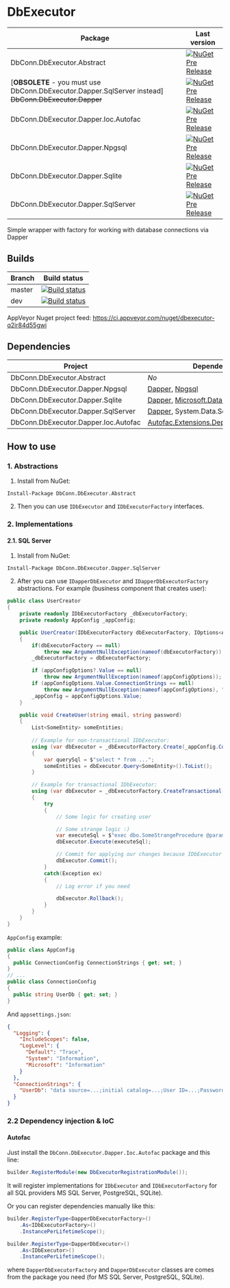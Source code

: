 # DbExecutor

Package|Last version
-|-
DbConn.DbExecutor.Abstract|[![NuGet Pre Release](https://img.shields.io/nuget/vpre/DbConn.DbExecutor.Abstract.svg)](https://www.nuget.org/packages/DbConn.DbExecutor.Abstract/)
[**OBSOLETE** - you must use DbConn.DbExecutor.Dapper.SqlServer instead] ~~DbConn.DbExecutor.Dapper~~ |[![NuGet Pre Release](https://img.shields.io/nuget/vpre/DbConn.DbExecutor.Dapper.svg)](https://www.nuget.org/packages/DbConn.DbExecutor.Dapper/)
DbConn.DbExecutor.Dapper.Ioc.Autofac|[![NuGet Pre Release](https://img.shields.io/nuget/vpre/DbConn.DbExecutor.Dapper.Ioc.Autofac.svg)](https://www.nuget.org/packages/DbConn.DbExecutor.Dapper.Ioc.Autofac/)
DbConn.DbExecutor.Dapper.Npgsql|[![NuGet Pre Release](https://img.shields.io/nuget/vpre/DbConn.DbExecutor.Abstract.svg)](https://www.nuget.org/packages/DbConn.DbExecutor.Dapper.Npgsql/)
DbConn.DbExecutor.Dapper.Sqlite|[![NuGet Pre Release](https://img.shields.io/nuget/vpre/DbConn.DbExecutor.Abstract.svg)](https://www.nuget.org/packages/DbConn.DbExecutor.Dapper.Sqlite/)
DbConn.DbExecutor.Dapper.SqlServer|[![NuGet Pre Release](https://img.shields.io/nuget/vpre/DbConn.DbExecutor.Abstract.svg)](https://www.nuget.org/packages/DbConn.DbExecutor.Dapper.SqlServer/)

Simple wrapper with factory for working with database connections via Dapper

## Builds

Branch|Build status
-|-
master|[![Build status](https://ci.appveyor.com/api/projects/status/2fsh97gw8nrw4wj0/branch/master?svg=true)](https://ci.appveyor.com/project/Valeriy1991/dbexecutor-qb91d/branch/master)
dev|[![Build status](https://ci.appveyor.com/api/projects/status/9mk8efhqwqqibgt5/branch/dev?svg=true)](https://ci.appveyor.com/project/Valeriy1991/dbexecutor/branch/dev)


AppVeyor Nuget project feed: 
https://ci.appveyor.com/nuget/dbexecutor-q2ir84d55gwi

## Dependencies

Project|Dependency
-|-
DbConn.DbExecutor.Abstract|*No*
DbConn.DbExecutor.Dapper.Npgsql|[Dapper](https://github.com/StackExchange/Dapper), [Npgsql](https://github.com/npgsql/npgsql)
DbConn.DbExecutor.Dapper.Sqlite|[Dapper](https://github.com/StackExchange/Dapper), [Microsoft.Data.Sqlite](https://docs.microsoft.com/en-us/dotnet/api/microsoft.data.sqlite.sqliteconnection?view=msdata-sqlite-2.0.0)
DbConn.DbExecutor.Dapper.SqlServer|[Dapper](https://github.com/StackExchange/Dapper), System.Data.SqlClient
DbConn.DbExecutor.Dapper.Ioc.Autofac|[Autofac.Extensions.DependencyInjection](https://github.com/autofac/Autofac.Extensions.DependencyInjection)

## How to use

### 1. Abstractions

1. Install from NuGet:
```
Install-Package DbConn.DbExecutor.Abstract
```
2. Then you can use `IDbExecutor` and `IDbExecutorFactory` interfaces.


### 2. Implementations

#### 2.1. SQL Server

1. Install from NuGet:
```
Install-Package DbConn.DbExecutor.Dapper.SqlServer
```

2. After you can use `IDapperDbExecutor` and `IDapperDbExecutorFactory` 
abstractions. For example (business component that creates user):

```csharp
public class UserCreator
{
    private readonly IDbExecutorFactory _dbExecutorFactory;
    private readonly AppConfig _appConfig;

    public UserCreator(IDbExecutorFactory dbExecutorFactory, IOptions<AppConfig> appConfigOptions)
    {
        if(dbExecutorFactory == null)
            throw new ArgumentNullException(nameof(dbExecutorFactory));
        _dbExecutorFactory = dbExecutorFactory;

        if (appConfigOptions?.Value == null)
            throw new ArgumentNullException(nameof(appConfigOptions));
        if (appConfigOptions.Value.ConnectionStrings == null)
            throw new ArgumentNullException(nameof(appConfigOptions), "Connection strings section in configuration file is null");
        _appConfig = appConfigOptions.Value;
    }

    public void CreateUser(string email, string password)
    {
        List<SomeEntity> someEntities;
        
        // Example for non-transactional IDbExecutor:
        using (var dbExecutor = _dbExecutorFactory.Create(_appConfig.ConnectionStrings.UserDb))
        {
            var querySql = $"select * from ...";
            someEntities = dbExecutor.Query<SomeEntity>().ToList();                
        }

        // Example for transactional IDbExecutor:
        using (var dbExecutor = _dbExecutorFactory.CreateTransactional(_appConfig.ConnectionStrings.UserDb))
        {
            try
            {
                // Some logic for creating user

                // Some strange logic :)
                var executeSql = $"exec dbo.SomeStrangeProcedure @param1 = 1 ...";
                dbExecutor.Execute(executeSql);

                // Commit for applying our changes because IDbExecutor was created with opening transaction:
                dbExecutor.Commit();
            }
            catch(Exception ex)
            {
                // Log error if you need

                dbExecutor.Rollback();
            }
        }
    }
}
```
`AppConfig` example:
```csharp
public class AppConfig
{
  public ConnectionConfig ConnectionStrings { get; set; }
}
// ...
public class ConnectionConfig
{  
  public string UserDb { get; set; }
}
```
And `appsettings.json`:
```json
{
  "Logging": {
    "IncludeScopes": false,
    "LogLevel": {
      "Default": "Trace",
      "System": "Information",
      "Microsoft": "Information"
    }
  },
  "ConnectionStrings": {
    "UserDb": "data source=...;initial catalog=...;User ID=...;Password=...;"
  }
}

```

### 2.2 Dependency injection & IoC

#### Autofac

Just install the `DbConn.DbExecutor.Dapper.Ioc.Autofac` package and this line:

```csharp
builder.RegisterModule(new DbExecutorRegistrationModule());
```

It will register implementations for `IDbExecutor` and `IDbExecutorFactory` for all
SQL providers MS SQL Server, PostgreSQL, SQLite).

Or you can register dependencies manually like this:

```csharp
builder.RegisterType<DapperDbExecutorFactory>()
    .As<IDbExecutorFactory>()
    .InstancePerLifetimeScope();

builder.RegisterType<DapperDbExecutor>()
    .As<IDbExecutor>()
    .InstancePerLifetimeScope();
```

where `DapperDbExecutorFactory` and `DapperDbExecutor` classes are comes from
the package you need (for MS SQL Server, PostgreSQL, SQLite).